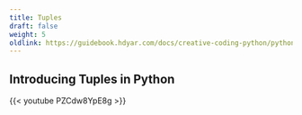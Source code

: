 ```yaml
---
title: Tuples
draft: false
weight: 5
oldlink: https://guidebook.hdyar.com/docs/creative-coding-python/python-fundamentals/tuples/
---
```


## Introducing Tuples in Python
{{< youtube PZCdw8YpE8g >}}
